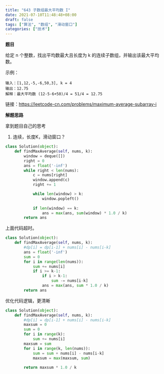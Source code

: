```yaml
---
title: "643 子数组最大平均数 I"
date: 2021-07-10T11:48:48+08:00
draft: false
tags: ["算法", "数组", "滑动窗口"]
categories: ["技术"]
---
```

**题目**

给定 n 个整数，找出平均数最大且长度为 k 的连续子数组，并输出该最大平均数。

示例：
```
输入：[1,12,-5,-6,50,3], k = 4
输出：12.75
解释：最大平均数 (12-5-6+50)/4 = 51/4 = 12.75
```

链接：https://leetcode-cn.com/problems/maximum-average-subarray-i

**解题思路**

拿到题目自己的思考

1. 连续，长度K，滑动窗口？

```python
class Solution(object):
    def findMaxAverage(self, nums, k):
        window = deque([])
        right = 0
        ans = float('-inf')
        while right < len(nums):
            c = nums[right]
            window.append(c)
            right += 1

            while len(window) > k:
                window.popleft()
                
            if len(window) == k:
                ans = max(ans, sum(window) * 1.0 / k)
        return ans
```

上面代码超时。

```python
class Solution(object):
    def findMaxAverage(self, nums, k):
        #dp[i] = dp[i-1] + nums[i] - nums[i-k]
        ans = float('-inf')
        sum = 0
        for i in range(len(nums)):
            sum += nums[i]
            if i >= k-1:
                if i > k-1:
                    sum -= nums[i-k]
                ans = max(ans, sum * 1.0 / k)
        return ans
```

优化代码逻辑，更清晰

```python
class Solution(object):
    def findMaxAverage(self, nums, k):
        #dp[i] = dp[i-1] + nums[i] - nums[i-k]
        maxsum = 0
        sum = 0
        for i in range(k):
            sum += nums[i]
        maxsum = sum
        for i in range(k, len(nums)):
            sum = sum + nums[i] - nums[i-k]
            maxsum = max(maxsum, sum)
            
        return maxsum * 1.0 / k
```